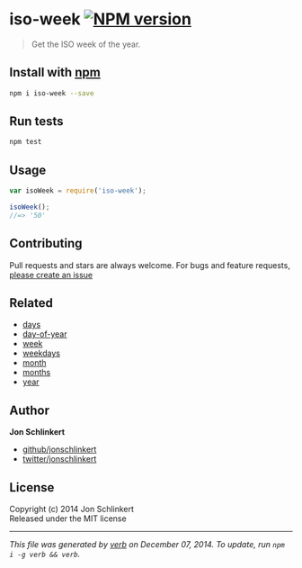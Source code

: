# iso-week [![NPM version](https://badge.fury.io/js/iso-week.svg)](http://badge.fury.io/js/iso-week)

> Get the ISO week of the year.

## Install with [npm](npmjs.org)

```bash
npm i iso-week --save
```

## Run tests

```bash
npm test
```

## Usage

```js
var isoWeek = require('iso-week');

isoWeek();
//=> '50'
```

## Contributing
Pull requests and stars are always welcome. For bugs and feature requests, [please create an issue](https://github.com/jonschlinkert/iso-week/issues)

## Related

- [days](https://github.com/jonschlinkert/days)
- [day-of-year](https://github.com/jonschlinkert/day-of-year)
- [week](https://github.com/jonschlinkert/week)
- [weekdays](https://github.com/jonschlinkert/weekdays)
- [month](https://github.com/jonschlinkert/month)
- [months](https://github.com/jonschlinkert/months)
- [year](https://github.com/jonschlinkert/year)

## Author

**Jon Schlinkert**
 
+ [github/jonschlinkert](https://github.com/jonschlinkert)
+ [twitter/jonschlinkert](http://twitter.com/jonschlinkert) 

## License
Copyright (c) 2014 Jon Schlinkert  
Released under the MIT license

***

_This file was generated by [verb](https://github.com/assemble/verb) on December 07, 2014. To update, run `npm i -g verb && verb`._